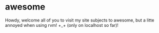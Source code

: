 awesome
===

Howdy, welcome all of you to visit my site subjects to awesome, but a litte annoyed when using rvm! +\_+
(only on localhost so far)!
